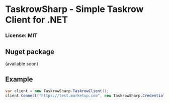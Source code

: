 # TaskrowSharp - Simple Taskrow Client for .NET

### License: MIT


## Nuget package

(available soon)

## Example

```csharp
var client = new TaskrowSharp.TaskrowClient();
client.Connect("https://test.marketup.com", new TaskrowSharp.Credential("test@test.com", "123456"));

```

